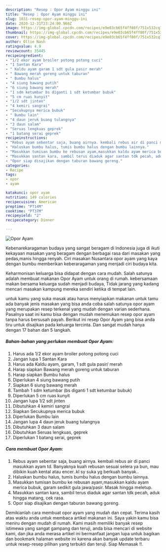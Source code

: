 ```yaml
---
description: "Resep : Opor Ayam minggu ini"
title: "Resep : Opor Ayam minggu ini"
slug: 1031-resep-opor-ayam-minggu-ini
date: 2020-12-31T23:24:00.960Z
image: https://img-global.cpcdn.com/recipes/e9e03cb65f4ff80f/751x532cq70/opor-ayam-foto-resep-utama.jpg
thumbnail: https://img-global.cpcdn.com/recipes/e9e03cb65f4ff80f/751x532cq70/opor-ayam-foto-resep-utama.jpg
cover: https://img-global.cpcdn.com/recipes/e9e03cb65f4ff80f/751x532cq70/opor-ayam-foto-resep-utama.jpg
author: Ollie Nash
ratingvalue: 4.9
reviewcount: 35445
recipeingredient:
- "1/2 ekor ayam broiler potong potong cuci"
- "1 Santan Kara"
- " Kaldu ayam garam 1 sdt gula pasir merah"
- " Bawang merah goreng untuk taburan"
- " Bumbu halus"
- "4 siung bawang putih"
- "6 siung bawang merah"
- "1 sdm ketumbar bs diganti 1 sdt ketumbar bubuk"
- "5 cm ruas kunyit"
- "1/2 sdt jinten"
- "4 kemiri sangrai"
- "Secukupnya merica bubuk"
- " Bumbu lain"
- "4 daun jeruk buang tulangnya"
- "3 daun salam"
- "Seruas lengkuas geprek"
- "1 batang serai geprek"
recipeinstructions:
- "Rebus ayam sebentar saja, buang airnya. kembali rebus air di panci masukkan ayam td. Banyaknya kuah rebusan sesuai selera ya bun, mau dibikin kuah kental atau encer..kl sy suka yg berkuah banyak.."
- "Haluskan bumbu halus, tumis bumbu halus dengan bumbu lainnya."
- "Masukkan tumisan bumbu ke rebusan ayam,masukkan kaldu ayam merica bubuk, garam sedikit gula jawa/pasir. Masak hingga meletup."
- "Masukkan santan kara, sambil terus diaduk agar santan tdk pecah, aduk hingga matang, cek rasa."
- "Opor siap disajikan dengan taburan bawang goreng."
categories:
- Recipe
tags:
- opor
- ayam

katakunci: opor ayam 
nutrition: 149 calories
recipecuisine: American
preptime: "PT14M"
cooktime: "PT37M"
recipeyield: "2"
recipecategory: Dinner

---
```



![Opor Ayam](https://img-global.cpcdn.com/recipes/e9e03cb65f4ff80f/751x532cq70/opor-ayam-foto-resep-utama.jpg)

Kebenarekaragaman budaya yang sangat beragam di Indonesia juga di ikuti kekayaan masakan yang beragam dengan berbagai rasa dari masakan yang pedas,manis hingga renyah. Ciri masakan Nusantara opor ayam yang kaya dengan bumbu memberikan keberaragaman yang menjadi ciri budaya kita.




Keharmonisan keluarga bisa didapat dengan cara mudah. Salah satunya adalah membuat makanan Opor Ayam untuk orang di rumah. kebersamaan makan bersama keluarga sudah menjadi budaya, Tidak jarang yang kadang mencari masakan kampung mereka sendiri ketika di tempat lain.

untuk kamu yang suka masak atau harus menyiapkan makanan untuk tamu ada banyak jenis masakan yang bisa anda coba salah satunya opor ayam yang merupakan resep terkenal yang mudah dengan varian sederhana. Pasalnya saat ini kamu bisa dengan mudah menemukan resep opor ayam tanpa harus bersusah payah.
Berikut ini resep Opor Ayam yang bisa anda tiru untuk disajikan pada keluarga tercinta. Dan sangat mudah hanya dengan 17 bahan dan 5 langkah.


<!--inarticleads1-->

##### Bahan-bahan yang perlukan membuat Opor Ayam:

1. Harus ada 1/2 ekor ayam broiler potong potong cuci
1. Jangan lupa 1 Santan Kara
1. Harus ada  Kaldu ayam, garam, 1 sdt gula pasir/ merah
1. Harap siapkan  Bawang merah goreng untuk taburan
1. Harap siapkan  Bumbu halus
1. Diperlukan 4 siung bawang putih
1. Siapkan 6 siung bawang merah
1. Tambah 1 sdm ketumbar (bs diganti 1 sdt ketumbar bubuk)
1. Diperlukan 5 cm ruas kunyit
1. Jangan lupa 1/2 sdt jinten
1. Dibutuhkan 4 kemiri sangrai
1. Siapkan Secukupnya merica bubuk
1. Diperlukan  Bumbu lain
1. Jangan lupa 4 daun jeruk buang tulangnya
1. Dibutuhkan 3 daun salam
1. Dibutuhkan Seruas lengkuas, geprek
1. Diperlukan 1 batang serai, geprek




<!--inarticleads2-->

##### Cara membuat  Opor Ayam:

1. Rebus ayam sebentar saja, buang airnya. kembali rebus air di panci masukkan ayam td. Banyaknya kuah rebusan sesuai selera ya bun, mau dibikin kuah kental atau encer..kl sy suka yg berkuah banyak..
1. Haluskan bumbu halus, tumis bumbu halus dengan bumbu lainnya.
1. Masukkan tumisan bumbu ke rebusan ayam,masukkan kaldu ayam merica bubuk, garam sedikit gula jawa/pasir. Masak hingga meletup.
1. Masukkan santan kara, sambil terus diaduk agar santan tdk pecah, aduk hingga matang, cek rasa.
1. Opor siap disajikan dengan taburan bawang goreng.




Demikianlah cara membuat opor ayam yang mudah dan cepat. Terima kasih atas waktu anda untuk membaca artikel makanan ini. Saya yakin kamu bisa meniru dengan mudah di rumah. Kami masih memiliki banyak resep istimewa yang sangat gampang dan teruji, anda bisa mencari di website kami, dan jika anda merasa artikel ini bermanfaat jangan lupa untuk bagikan dan bookmark halaman website ini karena akan banyak update terbaru untuk resep-resep pilihan yang terbukti dan teruji. Siap Memasak !!. 
